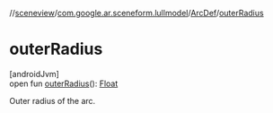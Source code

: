 //[sceneview](../../../index.md)/[com.google.ar.sceneform.lullmodel](../index.md)/[ArcDef](index.md)/[outerRadius](outer-radius.md)

# outerRadius

[androidJvm]\
open fun [outerRadius](outer-radius.md)(): [Float](https://kotlinlang.org/api/latest/jvm/stdlib/kotlin/-float/index.html)

Outer radius of the arc.
